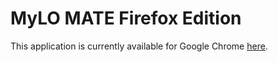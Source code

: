 # MyLO MATE Firefox Edition

This application is currently available for Google Chrome [here](https://github.com/UTAS-HealthSciences/mylo-mate).